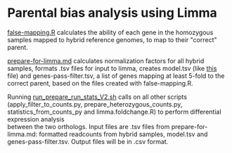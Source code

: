 # Parental bias analysis using Limma  
[false-mapping.R](false-mapping.R) calculates the ability of each gene in the homozygous samples mapped to hybrid reference genomes, to map to their "correct" parent.  

[prepare-for-limma.md](prepare-for-limma.md) calculates normalization factors for all hybrid samples, formats .tsv files for input to limma, creates model.tsv (like [this](model.tsv) file) and genes-pass-filter.tsv, a list of genes mapping at least 5-fold to the correct parent, based on the files created with false-mapping.R.  

  
Running [run_prepare_run_stats_V2.sh](run_prepare_run_stats_V2.sh) calls on all other scripts (apply_filter_to_counts.py, prepare_heterozygous_counts.py, statistics_from_counts_py and limma.foldchange.R) to perform differential expression analysis  
between the two orthologs. Input files are .tsv files from prepare-for-limma.md: formatted readcounts from hybrid samples, model.tsv and genes-pass-filter.tsv. Output files will be in .csv format. 
